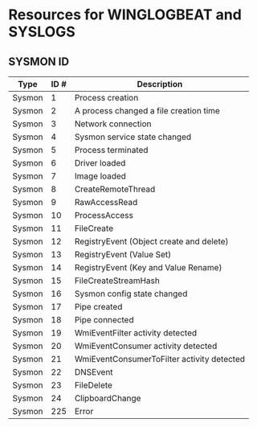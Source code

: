 # Resources for WINGLOGBEAT and SYSLOGS

## SYSMON ID

 | Type | ID # | Description |
 |---|---|---|
 | Sysmon | 1 | Process creation | 
 | Sysmon | 2 | A process changed a file creation time | 
 | Sysmon | 3 | Network connection | 
 | Sysmon | 4 | Sysmon service state changed | 
 | Sysmon | 5 | Process terminated | 
 | Sysmon | 6 | Driver loaded | 
 | Sysmon | 7 | Image loaded | 
 | Sysmon | 8 | CreateRemoteThread | 
 | Sysmon | 9 | RawAccessRead | 
 | Sysmon | 10 | ProcessAccess | 
 | Sysmon | 11 | FileCreate | 
 | Sysmon | 12 | RegistryEvent (Object create and delete) | 
 | Sysmon | 13 | RegistryEvent (Value Set) | 
 | Sysmon | 14 | RegistryEvent (Key and Value Rename) | 
 | Sysmon | 15 | FileCreateStreamHash | 
 | Sysmon | 16 | Sysmon config state changed | 
 | Sysmon | 17 | Pipe created | 
 | Sysmon | 18 | Pipe connected | 
 | Sysmon | 19 | WmiEventFilter activity detected | 
 | Sysmon | 20 | WmiEventConsumer activity detected | 
 | Sysmon | 21 | WmiEventConsumerToFilter activity detected | 
 | Sysmon | 22 | DNSEvent | 
 | Sysmon | 23 | FileDelete | 
 | Sysmon | 24 | ClipboardChange | 
 | Sysmon | 225 | Error | 
